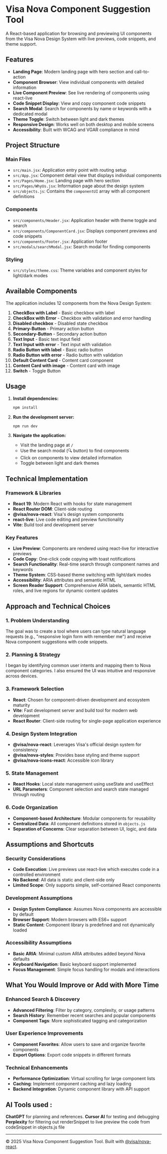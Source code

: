 # Visa Nova Component Suggestion Tool

A React-based application for browsing and previewing UI components from the Visa Nova Design System with live previews, code snippets, and theme support.

## Features

- **Landing Page**: Modern landing page with hero section and call-to-action
- **Component Browser**: View individual components with detailed information
- **Live Component Preview**: See live rendering of components using react-live
- **Code Snippet Display**: View and copy component code snippets
- **Search Modal**: Search for components by name or keywords with a dedicated modal
- **Theme Toggle**: Switch between light and dark themes
- **Responsive Design**: Works well on both desktop and mobile screens
- **Accessibility**: Built with WCAG and VGAR compliance in mind

## Project Structure

### Main Files

- `src/main.jsx`: Application entry point with routing setup
- `src/App.jsx`: Component detail view that displays individual components
- `src/Pages/Home.jsx`: Landing page with hero section
- `src/Pages/WhyUs.jsx`: Information page about the design system
- `src/objects.js`: Contains the `componentUI` array with all component definitions

### Components

- `src/components/Header.jsx`: Application header with theme toggle and search
- `src/components/ComponentCard.jsx`: Displays component previews and code snippets
- `src/components/Footer.jsx`: Application footer
- `src/modals/searchModal.jsx`: Search modal for finding components

### Styling

- `src/styles/theme.css`: Theme variables and component styles for light/dark modes

## Available Components

The application includes 12 components from the Nova Design System:

1. **CheckBox with Label** - Basic checkbox with label
2. **CheckBox with Error** - Checkbox with validation and error handling
3. **Disabled checkbox** - Disabled state checkbox
4. **Primary-Button** - Primary action button
5. **Secondary-Button** - Secondary action button
6. **Text Input** - Basic text input field
7. **Text Input with error** - Text input with validation
8. **Radio Button with label** - Basic radio button
9. **Radio Button with error** - Radio button with validation
10. **Default Content Card** - Content card component
11. **Content Card with image** - Content card with image
12. **Switch** - Toggle Button

## Usage

1. **Install dependencies:**

   ```bash
   npm install
   ```

2. **Run the development server:**

   ```bash
   npm run dev
   ```

3. **Navigate the application:**
   - Visit the landing page at `/`
   - Use the search modal (🔍 button) to find components
   - Click on components to view detailed information
   - Toggle between light and dark themes

## Technical Implementation

### Framework & Libraries

- **React 19**: Modern React with hooks for state management
- **React Router DOM**: Client-side routing
- **@visa/nova-react**: Visa's design system components
- **react-live**: Live code editing and preview functionality
- **Vite**: Build tool and development server

### Key Features

- **Live Preview**: Components are rendered using react-live for interactive previews
- **Code Copy**: One-click code copying with toast notifications
- **Search Functionality**: Real-time search through component names and keywords
- **Theme System**: CSS-based theme switching with light/dark modes
- **Accessibility**: ARIA attributes and semantic HTML
- **Screen Reader Support**: Comprehensive ARIA labels, semantic HTML roles, and live regions for dynamic content updates

## Approach and Technical Choices

### 1. Problem Understanding

The goal was to create a tool where users can type natural language requests (e.g., "responsive login form with remember me") and receive Nova component suggestions with code snippets.

### 2. Planning & Strategy

I began by identifying common user intents and mapping them to Nova component categories. I also ensured the UI was intuitive and responsive across devices.

### 3. Framework Selection

- **React**: Chosen for component-driven development and ecosystem maturity
- **Vite**: Fast development server and build tool for modern web development
- **React Router**: Client-side routing for single-page application experience

### 4. Design System Integration

- **@visa/nova-react**: Leverages Visa's official design system for consistency
- **@visa/nova-styles**: Provides base styling and theme support
- **@visa/nova-icons-react**: Accessible icon library

### 5. State Management

- **React Hooks**: Local state management using useState and useEffect
- **URL Parameters**: Component selection and search state managed through routing

### 6. Code Organization

- **Component-based Architecture**: Modular components for reusability
- **Centralized Data**: All component definitions stored in `objects.js`
- **Separation of Concerns**: Clear separation between UI, logic, and data

## Assumptions and Shortcuts

### Security Considerations

- **Code Execution**: Live previews use react-live which executes code in a controlled environment
- **No Backend**: All data is static and client-side only
- **Limited Scope**: Only supports simple, self-contained React components

### Development Assumptions

- **Design System Compliance**: Assumes Nova components are accessible by default
- **Browser Support**: Modern browsers with ES6+ support
- **Static Content**: Component library is predefined and not dynamically loaded

### Accessibility Assumptions

- **Basic ARIA**: Minimal custom ARIA attributes added beyond Nova defaults
- **Keyboard Navigation**: Basic keyboard support implemented
- **Focus Management**: Simple focus handling for modals and interactions

## What You Would Improve or Add with More Time

### Enhanced Search & Discovery

- **Advanced Filtering**: Filter by category, complexity, or usage patterns
- **Search History**: Remember recent searches and popular components
- **Component Tags**: More sophisticated tagging and categorization

### User Experience Improvements

- **Component Favorites**: Allow users to save and organize favorite components
- **Export Options**: Export code snippets in different formats

### Technical Enhancements

- **Performance Optimization**: Virtual scrolling for large component lists
- **Caching**: Implement component caching and lazy loading
- **Backend Integration**: Dynamic component library with API support

## AI Tools used :

**ChatGPT** for planning and references.
**Cursor AI** for testing and debugging
**Perplexity** for filtering out renderSnippet to live preview the code from codeSnippet in objects.js file

---

© 2025 Visa Nova Component Suggestion Tool. Built with [@visa/nova-react](https://www.npmjs.com/package/@visa/nova-react).
